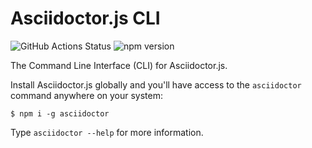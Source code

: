 # Asciidoctor.js CLI

![GitHub Actions Status](https://github.com/asciidoctor/asciidoctor-cli.js/workflows/Build/badge.svg)
![npm version](https://img.shields.io/npm/v/@asciidoctor/cli.svg)

The Command Line Interface (CLI) for Asciidoctor.js.

Install Asciidoctor.js globally and you'll have access to the `asciidoctor` command anywhere on your system:

    $ npm i -g asciidoctor

Type `asciidoctor --help` for more information.
